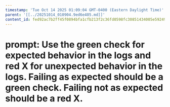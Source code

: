 ```yaml
---
timestamp: 'Tue Oct 14 2025 01:09:04 GMT-0400 (Eastern Daylight Time)'
parent: '[[../20251014_010904.9ed6e405.md]]'
content_id: fed92ac7b2ff45f0894bfa1cfb213f2c36fd0598fc30851434005e59249f29f5
---
```


# prompt: Use the green check for expected behavior in the logs and red X for unexpected behavior in the logs.  Failing as expected should be a green check. Failing not as expected should be a red X.
